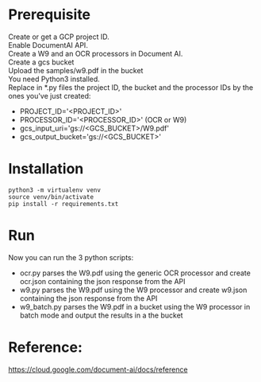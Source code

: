 # Prerequisite

Create or get a GCP project ID.<br />
Enable DocumentAI API.<br />
Create a W9 and an OCR processors in Document AI.<br />
Create a gcs bucket<br />
Upload the samples/w9.pdf in the bucket<br />
You need Python3 installed.<br />
Replace in *.py files the project ID, the bucket and the processor IDs by the ones you've just created:<br />
- PROJECT_ID='<PROJECT_ID>'<br />
- PROCESSOR_ID='<PROCESSOR_ID>' (OCR or W9)<br />
- gcs_input_uri='gs://<GCS_BUCKET>/W9.pdf'<br />
- gcs_output_bucket='gs://<GCS_BUCKET>'<br />

# Installation

```
python3 -m virtualenv venv
source venv/bin/activate
pip install -r requirements.txt
```

# Run

Now you can run the 3 python scripts:
 - ocr.py parses the W9.pdf using the generic OCR processor and create ocr.json containing the json response from the API <br />
 - w9.py parses the W9.pdf using the W9 processor and create w9.json containing the json response from the API <br />
 - w9_batch.py parses the W9.pdf in a bucket using the W9 processor in batch mode and output the results in a the bucket <br />


# Reference:

https://cloud.google.com/document-ai/docs/reference
